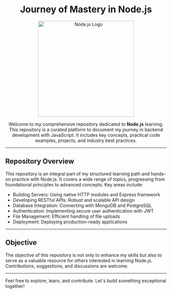 <h1 align="center">Journey of Mastery in Node.js</h1>

<p align="center">
  <img src="https://nodejs.org/static/images/logo.svg" alt="Node.js Logo" width="300"/>
</p>

<p align="center">
  Welcome to my comprehensive repository dedicated to <strong>Node.js</strong> learning.<br/>
  This repository is a curated platform to document my journey in backend development with JavaScript. It includes key concepts, practical code examples, projects, and industry best practices.
</p>

---

## Repository Overview

This repository is an integral part of my structured learning path and hands-on practice with Node.js. It covers a wide range of topics, progressing from foundational principles to advanced concepts. Key areas include:

- Building Servers: Using native HTTP modules and Express framework
- Developing RESTful APIs: Robust and scalable API design
- Database Integration: Connecting with MongoDB and PostgreSQL
- Authentication: Implementing secure user authentication with JWT
- File Management: Efficient handling of file uploads
- Deployment: Deploying production-ready applications

---

## Objective

The objective of this repository is not only to enhance my skills but also to serve as a valuable resource for others interested in learning Node.js. Contributions, suggestions, and discussions are welcome.

---

Feel free to explore, learn, and contribute. Let's build something exceptional together!
